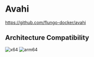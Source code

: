 # Avahi

<https://github.com/flungo-docker/avahi>

## Architecture Compatibility

![x64](https://img.shields.io/docker/v/arcadiatechnology/crafty-4/latest?arch=amd64&label=x64) ![arm64](https://img.shields.io/docker/v/arcadiatechnology/crafty-4/latest?arch=arm64&label=arm64)
